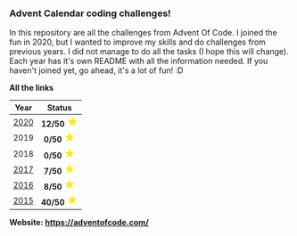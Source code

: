 ### Advent Calendar coding challenges! 
In this repository are all the challenges from Advent Of Code. I joined the fun 
in 2020, but I wanted to improve my skills and do challenges from previous years. 
I did not manage to do all the tasks (I hope this will change).
Each year has it's own README with all the information needed.
If you haven't joined yet, go ahead, it's a lot of fun! :D

**All the links**


| Year | Status |
| :------------: | :-------------: |
| [2020](https://github.com/kamilczerwinski22/Advent-of-Code/blob/master/main_files/year_2020) | **12/50** <img src="https://github.com/kamilczerwinski22/Advent-of-Code/blob/master/stars.png" width="20px" height="20px"> |
| 2019 | **0/50** <img src="https://github.com/kamilczerwinski22/Advent-of-Code/blob/master/stars.png" width="20px" height="20px"> |
| 2018 | **0/50** <img src="https://github.com/kamilczerwinski22/Advent-of-Code/blob/master/stars.png" width="20px" height="20px"> |
| [2017](https://github.com/kamilczerwinski22/Advent-of-Code/tree/master/main_files/year_2017) | **7/50** <img src="https://github.com/kamilczerwinski22/Advent-of-Code/blob/master/stars.png" width="20px" height="20px"> |
| [2016](https://github.com/kamilczerwinski22/Advent-of-Code/tree/master/main_files/year_2016) | **8/50** <img src="https://github.com/kamilczerwinski22/Advent-of-Code/blob/master/stars.png" width="20px" height="20px"> |
| [2015](https://github.com/kamilczerwinski22/Advent-of-Code/tree/master/main_files/year_2015) | **40/50** <img src="https://github.com/kamilczerwinski22/Advent-of-Code/blob/master/stars.png" width="20px" height="20px"> |

**Website: https://adventofcode.com/**


